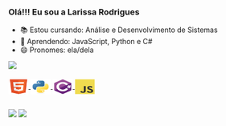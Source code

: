 ### Olá!!! Eu sou a Larissa Rodrigues

- 📚 Estou cursando: Análise e Desenvolvimento de Sistemas
- 🌱 Aprendendo: JavaScript, Python e C#
- 😄 Pronomes: ela/dela

<div>
<a href="https://github.com/larissa-rodriguesc">
<img loading="lazy" height="180em" src="https://github-readme-stats.vercel.app/api/top-langs/?username=larissa-rodriguesc&layout=compact&langs_count=7&theme=dracula"/>


<div style="display: inline_block"><br> 
<img align="center" alt="Rafa-HTML" height="30" width="40" src="https://raw.githubusercontent.com/devicons/devicon/master/icons/html5/html5-original.svg">        
<img align="center" alt="Rafa-Python" height="30" width="40" src="https://raw.githubusercontent.com/devicons/devicon/master/icons/python/python-original.svg">
<img align="center" alt="Rafa-Csharp" height="30" width="40" src="https://raw.githubusercontent.com/devicons/devicon/master/icons/csharp/csharp-original.svg">   
<img align="center" alt="Rafa-Csharp" height="30" width="40" src="https://raw.githubusercontent.com/devicons/devicon/master/icons/javascript/javascript-original.svg"> 
</div>
  
##

<div>
<a href = "mailto:larissa-rodriguesc@hotmail"><img src="https://img.shields.io/badge/Gmail-D14836?style=for-the-badge&logo=gmail&logoColor=white" target="_blank"></a>
<a href = "https://www.linkedin.com/in/larissa-carneirorodrigues/"><img src="https://img.shields.io/badge/LinkedIn-0077B5?style=for-the-badge&logo=linkedin&logoColor=white" target="_blank"></a>
</div>
